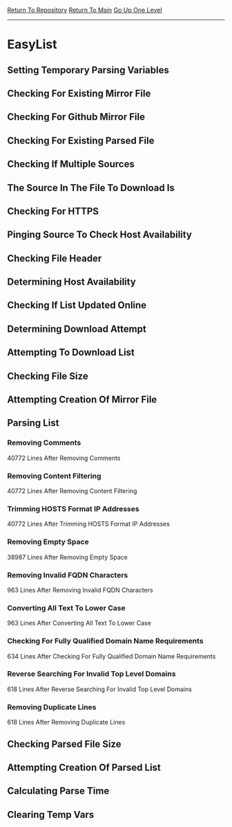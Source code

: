 [Return To Repository](https://github.com/deathbybandaid/piholeparser/)
[Return To Main](https://github.com/deathbybandaid/piholeparser/blob/master/RecentRunLogs/Mainlog.md)
[Go Up One Level](https://github.com/deathbybandaid/piholeparser/blob/master/RecentRunLogs/TopLevelScripts/30-Processing-Blacklists.md)
____________________________________
# EasyList
## Setting Temporary Parsing Variables
## Checking For Existing Mirror File
## Checking For Github Mirror File
## Checking For Existing Parsed File
## Checking If Multiple Sources
## The Source In The File To Download Is
## Checking For HTTPS
## Pinging Source To Check Host Availability
## Checking File Header
## Determining Host Availability
## Checking If List Updated Online
## Determining Download Attempt
## Attempting To Download List
## Checking File Size
## Attempting Creation Of Mirror File
## Parsing List
### Removing Comments
40772 Lines After Removing Comments
### Removing Content Filtering
40772 Lines After Removing Content Filtering
### Trimming HOSTS Format IP Addresses
40772 Lines After Trimming HOSTS Format IP Addresses
### Removing Empty Space
38987 Lines After Removing Empty Space
### Removing Invalid FQDN Characters
963 Lines After Removing Invalid FQDN Characters
### Converting All Text To Lower Case
963 Lines After Converting All Text To Lower Case
### Checking For Fully Qualified Domain Name Requirements
634 Lines After Checking For Fully Qualified Domain Name Requirements
### Reverse Searching For Invalid Top Level Domains
618 Lines After Reverse Searching For Invalid Top Level Domains
### Removing Duplicate Lines
618 Lines After Removing Duplicate Lines
## Checking Parsed File Size
## Attempting Creation Of Parsed List
## Calculating Parse Time
## Clearing Temp Vars
